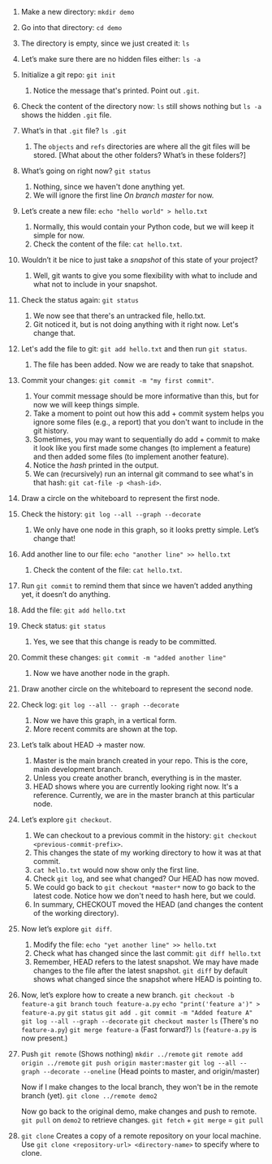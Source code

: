 1. Make a new directory: `mkdir demo`
2. Go into that directory: `cd demo`
3. The directory is empty, since we just created it: `ls`
4. Let’s make sure there are no hidden files either: `ls -a`
5. Initialize a git repo: `git init` 
    1. Notice the message that's printed. Point out `.git`.
6. Check the content of the directory now: `ls` still shows nothing but `ls -a` shows the hidden `.git` file.
7. What’s in that `.git` file? `ls .git`
    1. The `objects` and `refs` directories are where all the git files will be stored. [What about the other folders? What’s in these folders?]
8. What’s going on right now? `git status`
    1. Nothing, since we haven't done anything yet.
    2. We will ignore the first line *On branch master* for now. 
9. Let’s create a new file: `echo "hello world" > hello.txt`
    1. Normally, this would contain your Python code, but we will keep it simple for now.
    2. Check the content of the file: `cat hello.txt`.
10. Wouldn’t it be nice to just take a *snapshot* of this state of your project?
    1. Well, git wants to give you some flexibility with what to include and what not to include in your snapshot. 
11. Check the status again: `git status` 
    1. We now see that there's an untracked file, hello.txt.
    2. Git noticed it, but is not doing anything with it right now. Let's change that. 
12. Let's add the file to git: `git add hello.txt` and then run `git status`.
    1. The file has been added. Now we are ready to take that snapshot.
13. Commit your changes: `git commit -m "my first commit"`. 
    1. Your commit message should be more informative than this, but for now we will keep things simple.
    2. Take a moment to point out how this add + commit system helps you ignore some files (e.g., a report) that you don't want to include in the git history.
    3. Sometimes, you may want to sequentially do add + commit to make it look like you first made some changes (to implement a feature) and then added some files (to implement another feature).
    4. Notice the *hash* printed in the output.
    5. We can (recursively) run an internal git command to see what's in that hash: `git cat-file -p <hash-id>`. 
14. Draw a circle on the whiteboard to represent the first node. 
15. Check the history: `git log --all --graph --decorate` 
    1. We only have one node in this graph, so it looks pretty simple. Let’s change that!
16. Add another line to our file: `echo "another line" >> hello.txt` 
    1. Check the content of the file: `cat hello.txt`.
17. Run `git commit` to remind them that since we haven’t added anything yet, it doesn’t do anything. 
18. Add the file: `git add hello.txt` 
19. Check status: `git status`
    1. Yes, we see that this change is ready to be committed. 
20. Commit these changes: `git commit -m "added another line"`
    1. Now we have another node in the graph.
21. Draw another circle on the whiteboard to represent the second node. 
22. Check log: `git log --all -- graph --decorate`
    1. Now we have this graph, in a vertical form.
    2. More recent commits are shown at the top.
23. Let’s talk about HEAD → master now. 
    1. Master is the main branch created in your repo. This is the core, main development branch.
    2. Unless you create another branch, everything is in the master.
    3. HEAD shows where you are currently looking right now. It's a reference. Currently, we are in the master branch at this particular node.
24. Let’s explore `git checkout`. 
    1. We can checkout to a previous commit in the history: `git checkout <previous-commit-prefix>`.
    2. This changes the state of my working directory to how it was at that commit.
    3. `cat hello.txt` would now show only the first line.
    4. Check `git log`, and see what changed? Our HEAD has now moved.
    5. We could go back to `git checkout *master*` now to go back to the latest code. Notice how we don't need to hash here, but we could.
    6. In summary, CHECKOUT moved the HEAD (and changes the content of the working directory).
25. Now let’s explore `git diff`.
    1. Modify the file: `echo "yet another line" >> hello.txt` 
    2. Check what has changed since the last commit: `git diff hello.txt`
    3. Remember, HEAD refers to the latest snapshot. We may have made changes to the file after the latest snapshot. `git diff` by default shows what changed since the snapshot where HEAD is pointing to.
26. Now, let’s explore how to create a new branch. 
        `git checkout -b feature-a`
        `git branch`
        `touch feature-a.py`
        `echo "print('feature a')" > feature-a.py`
        `git status`
        `git add .`
        `git commit -m "Added feature A"`
        `git log --all --graph --decorate`
        `git checkout master`
        `ls` (There's no `feature-a.py`)
        `git merge feature-a` (Fast forward?)
        `ls` (`feature-a.py` is now present.)
        
27. Push
    `git remote` (Shows nothing)
    `mkdir ../remote`
    `git remote add origin ../remote`
    `git push origin master:master`
    `git log --all --graph --decorate --oneline` (Head points to master, and origin/master)
    
    Now if I make changes to the local branch, they won't be in the remote branch (yet).
    `git clone ../remote demo2`
    
    Now go back to the original demo, make changes and push to remote.
    `git pull` on `demo2` to retrieve changes.
    `git fetch` + `git merge` = `git pull` 
    
28. `git clone`
    Creates a copy of a remote repository on your local machine. Use `git clone <repository-url> <directory-name>` to specify where to clone.